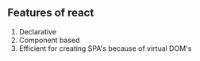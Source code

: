 ## Features of react
1. Declarative
2. Component based
3. Efficient for creating SPA's because of virtual DOM's